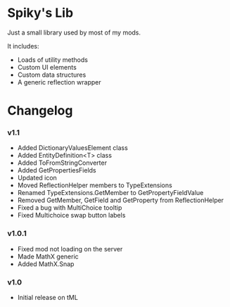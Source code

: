 # Spiky's Lib
Just a small library used by most of my mods.

It includes:
- Loads of utility methods
- Custom UI elements
- Custom data structures
- A generic reflection wrapper

# Changelog

### v1.1
- Added DictionaryValuesElement class
- Added EntityDefinition\<T> class
- Added ToFromStringConverter
- Added GetPropertiesFields
- Updated icon
- Moved ReflectionHelper members to TypeExtensions
- Renamed TypeExtensions.GetMember to GetPropertyFieldValue
- Removed GetMember, GetField and GetProperty from ReflectionHelper
- Fixed a bug with MultiChoice tooltip
- Fixed Multichoice swap button labels

### v1.0.1
- Fixed mod not loading on the server
- Made MathX generic
- Added MathX.Snap

### v1.0
- Initial release on tML